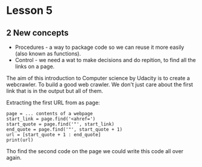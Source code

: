 # Lesson 5 

## 2 New concepts 
* Procedures - a way to package code so we can reuse it more easily (also known as functions).
* Control - we need a wat to make decisions and do repition, to find all the links on a page. 

The aim of this introduction to Computer science by Udacity is to create a webcrawler. 
To build a good web crawler. We don't just care about the first link that is in the output but all of them. 

Extracting the first URL from as page:

``` 
page = ... contents of a webpage
start_link = page.find('<ahref=')
start_quote = page.find('"', start_link)
end_quote = page.find('"', start_quote + 1)
url = [start_quote + 1 : end_quote]
print(url)
````

Tho find the second code on the page we could write this code all over again. 